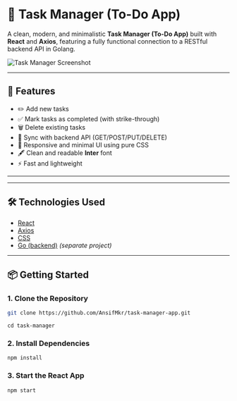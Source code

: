 # 📝 Task Manager (To-Do App)

A clean, modern, and minimalistic **Task Manager (To-Do App)** built with **React** and **Axios**, featuring a fully functional connection to a RESTful backend API in Golang.

![Task Manager Screenshot](https://via.placeholder.com/800x400.png?text=Task+Manager+Screenshot)

---

## 🚀 Features

- ✏️ Add new tasks
- ✅ Mark tasks as completed (with strike-through)
- 🗑️ Delete existing tasks
- 📡 Sync with backend API (GET/POST/PUT/DELETE)
- 🎨 Responsive and minimal UI using pure CSS
- 🖋️ Clean and readable **Inter** font
- ⚡ Fast and lightweight

---


---

## 🛠️ Technologies Used

- [React](https://reactjs.org/)
- [Axios](https://axios-http.com/)
- [CSS](https://developer.mozilla.org/en-US/docs/Web/CSS)
- [Go (backend)](https://golang.org/) *(separate project)*

---

## 📦 Getting Started

### 1. Clone the Repository

```bash
git clone https://github.com/AnsifMkr/task-manager-app.git
```
```
cd task-manager
```
### 2. Install Dependencies
```
npm install
```
### 3. Start the React App
```
npm start
```
